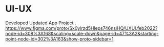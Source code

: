 # UI-UX
Developed Updated App Project
.
https://www.figma.com/proto/Sx0ylrzd5Hleps746nsiHQ/UXUI.feb2022?node-id=308%3A168&scaling=scale-down&page-id=47%3A2&starting-point-node-id=302%3A163&show-proto-sidebar=1
